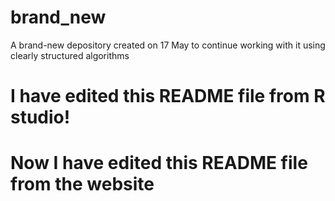 # brand_new
A brand-new depository created on 17 May to continue working with it using clearly structured algorithms 

# I have edited this README file from R studio! 


# Now I have edited this README file from the website
